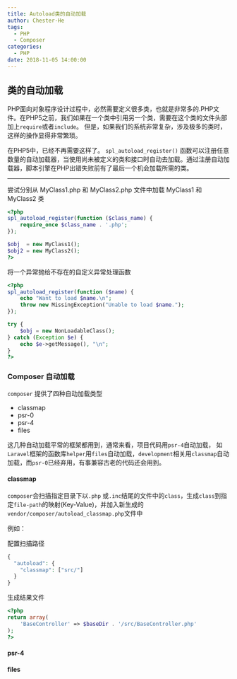 ```yaml
---
title: Autoload类的自动加载
author: Chester-He
tags:
  - PHP
  - Composer
categories:
  - PHP
date: 2018-11-05 14:00:00
---
```


## 类的自动加载

PHP面向对象程序设计过程中，必然需要定义很多类，也就是非常多的.PHP文件。在PHP5之前，我们如果在一个类中引用另一个类，需要在这个类的文件头部加上`require`或者`include`。
但是，如果我们的系统非常复杂，涉及极多的类时，这样的操作显得非常繁琐。

在PHP5中，已经不再需要这样了。 `spl_autoload_register()` 函数可以注册任意数量的自动加载器，当使用尚未被定义的类和接口时自动去加载。通过注册自动加载器，脚本引擎在PHP出错失败前有了最后一个机会加载所需的类。

---

尝试分别从 MyClass1.php 和 MyClass2.php 文件中加载 MyClass1 和 MyClass2 类

```php
<?php
spl_autoload_register(function ($class_name) {
    require_once $class_name . '.php';
});

$obj  = new MyClass1();
$obj2 = new MyClass2();
?>
```

将一个异常抛给不存在的自定义异常处理函数

```php
<?php
spl_autoload_register(function ($name) {
    echo "Want to load $name.\n";
    throw new MissingException("Unable to load $name.");
});

try {
    $obj = new NonLoadableClass();
} catch (Exception $e) {
    echo $e->getMessage(), "\n";
}
?>
```

### Composer 自动加载

`composer` 提供了四种自动加载类型

- classmap
- psr-0
- psr-4
- files

这几种自动加载平常的框架都用到，通常来看，项目代码用`psr-4`自动加载， 如`Laravel`框架的函数库`helper`用`files`自动加载，`development`相关用`classmap`自动加载，而`psr-0`已经弃用，有事兼容古老的代码还会用到。

#### classmap

`composer`会扫描指定目录下以`.php` 或`.inc`结尾的文件中的`class`，生成`class`到指定`file-path`的映射(Key-Value)，并加入新生成的`vendor/composer/autoload_classmap.php`文件中

例如：

配置扫描路径
```php
{
  "autoload": {
    "classmap": ["src/"]
  }
}
```

生成结果文件
```php
<?php
return array(
    'BaseController' => $baseDir . '/src/BaseController.php'
);
?>
```

#### psr-4

#### files

###